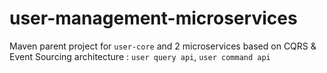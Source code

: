 # user-management-microservices
Maven parent project for `user-core` and 2 microservices based on CQRS & Event Sourcing architecture : `user query api`, `user command api`
